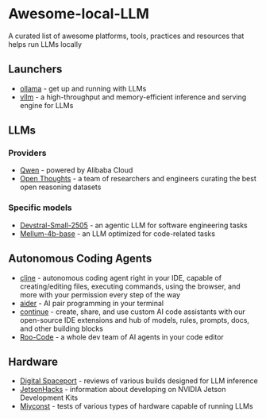 # Awesome-local-LLM
A curated list of awesome platforms, tools, practices and resources that helps run LLMs locally

## Launchers

- [ollama](https://github.com/ollama/ollama) - get up and running with LLMs
- [vllm](https://github.com/vllm-project/vllm) - a high-throughput and memory-efficient inference and serving engine for LLMs

## LLMs

### Providers

- [Qwen](https://huggingface.co/Qwen) - powered by Alibaba Cloud
- [Open Thoughts](https://huggingface.co/open-thoughts) - a team of researchers and engineers curating the best open reasoning datasets

### Specific models

- [Devstral-Small-2505](https://huggingface.co/mistralai/Devstral-Small-2505) - an agentic LLM for software engineering tasks
- [Mellum-4b-base](https://huggingface.co/JetBrains/Mellum-4b-base) - an LLM optimized for code-related tasks

## Autonomous Coding Agents

- [cline](https://github.com/cline/cline) - autonomous coding agent right in your IDE, capable of creating/editing files, executing commands, using the browser, and more with your permission every step of the way
- [aider](https://github.com/Aider-AI/aider) - AI pair programming in your terminal
- [continue](https://github.com/continuedev/continue) - create, share, and use custom AI code assistants with our open-source IDE extensions and hub of models, rules, prompts, docs, and other building blocks
- [Roo-Code](https://github.com/RooCodeInc/Roo-Code) - a whole dev team of AI agents in your code editor

## Hardware

- [Digital Spaceport](https://www.youtube.com/@DigitalSpaceport) - reviews of various builds designed for LLM inference
- [JetsonHacks](https://www.youtube.com/@JetsonHacks) - information about developing on NVIDIA Jetson Development Kits
- [Miyconst](https://www.youtube.com/@Miyconst) - tests of various types of hardware capable of running LLMs
